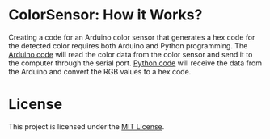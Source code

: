 # ColorSensor: How it Works?
Creating a code for an Arduino color sensor that generates a hex code for the detected color requires both Arduino and Python programming. The [Arduino code](ArduinoColor.ino) will read the color data from the color sensor and send it to the computer through the serial port. [Python code](PythonColor.py) will receive the data from the Arduino and convert the RGB values to a hex code.

# License
This project is licensed under the [MIT License](LICENSE).
